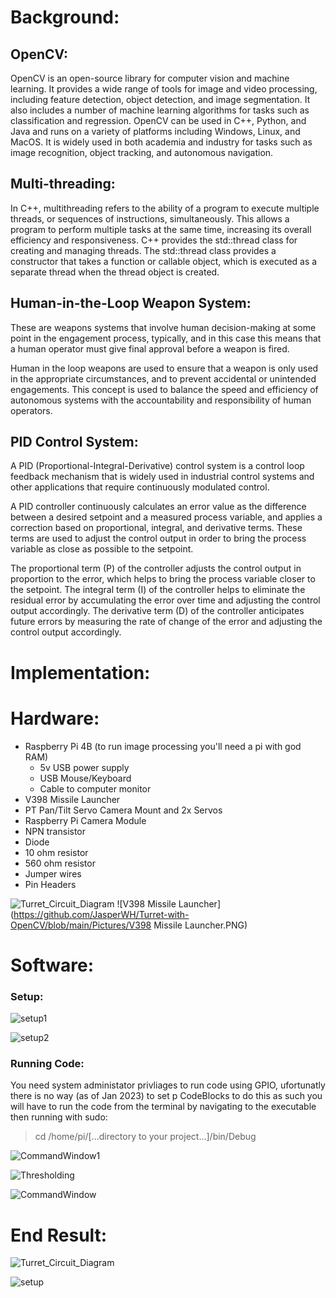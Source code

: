 # Background:
## OpenCV:
OpenCV is an open-source library for computer vision and machine learning. It provides a wide range of tools for image and video processing, including feature detection, object detection, and image segmentation. It also includes a number of machine learning algorithms for tasks such as classification and regression. OpenCV can be used in C++, Python, and Java and runs on a variety of platforms including Windows, Linux, and MacOS. It is widely used in both academia and industry for tasks such as image recognition, object tracking, and autonomous navigation.

## Multi-threading:
In C++, multithreading refers to the ability of a program to execute multiple threads, or sequences of instructions, simultaneously. This allows a program to perform multiple tasks at the same time, increasing its overall efficiency and responsiveness. C++ provides the std::thread class for creating and managing threads. The std::thread class provides a constructor that takes a function or callable object, which is executed as a separate thread when the thread object is created.

## Human-in-the-Loop Weapon System:
These are weapons systems that involve human decision-making at some point in the engagement process, typically, and in this case this means that a human operator must give final approval before a weapon is fired.

Human in the loop weapons are used to ensure that a weapon is only used in the appropriate circumstances, and to prevent accidental or unintended engagements. This concept is used to balance the speed and efficiency of autonomous systems with the accountability and responsibility of human operators.

## PID Control System:
A PID (Proportional-Integral-Derivative) control system is a control loop feedback mechanism that is widely used in industrial control systems and other applications that require continuously modulated control.

A PID controller continuously calculates an error value as the difference between a desired setpoint and a measured process variable, and applies a correction based on proportional, integral, and derivative terms. These terms are used to adjust the control output in order to bring the process variable as close as possible to the setpoint.

The proportional term (P) of the controller adjusts the control output in proportion to the error, which helps to bring the process variable closer to the setpoint. The integral term (I) of the controller helps to eliminate the residual error by accumulating the error over time and adjusting the control output accordingly. The derivative term (D) of the controller anticipates future errors by measuring the rate of change of the error and adjusting the control output accordingly.

# Implementation:

# Hardware:
- Raspberry Pi 4B (to run image processing you'll need a pi with god RAM)
  - 5v USB power supply
  - USB Mouse/Keyboard
  - Cable to computer monitor   
- V398 Missile Launcher
- PT Pan/Tilt Servo Camera Mount and 2x Servos
- Raspberry Pi Camera Module
- NPN transistor
- Diode
- 10 ohm resistor
- 560 ohm resistor
- Jumper wires
- Pin Headers


![Turret_Circuit_Diagram](https://github.com/JasperWH/Turret-with-OpenCV/blob/main/Pictures/Turret_Circuit_Diagram.png)
![V398 Missile Launcher](https://github.com/JasperWH/Turret-with-OpenCV/blob/main/Pictures/V398 Missile Launcher.PNG)
# Software:

### Setup:
![setup1](https://github.com/JasperWH/Turret-with-OpenCV/blob/main/Pictures/Setup1.png)

![setup2](https://github.com/JasperWH/Turret-with-OpenCV/blob/main/Pictures/Setup2.png)

### Running Code:
You need system administator privliages to run code using GPIO, ufortunatly there is no way (as of Jan 2023) to set p CodeBlocks to do this as such you will have to run the code from the terminal by navigating to the executable then running with sudo:
>cd /home/pi/[...directory to your project...]/bin/Debug

![CommandWindow1](https://github.com/JasperWH/Turret-with-OpenCV/blob/main/Pictures/Command_Window1.png)

![Thresholding](https://github.com/JasperWH/Turret-with-OpenCV/blob/main/Pictures/Thresholding.png)

![CommandWindow](https://github.com/JasperWH/Turret-with-OpenCV/blob/main/Pictures/Command_Window.png)


# End Result:
![Turret_Circuit_Diagram](https://github.com/JasperWH/Turret-with-OpenCV/blob/main/Pictures/Engagment.gif)

![setup](https://github.com/JasperWH/Turret-with-OpenCV/blob/main/Pictures/Setup.jpg)
